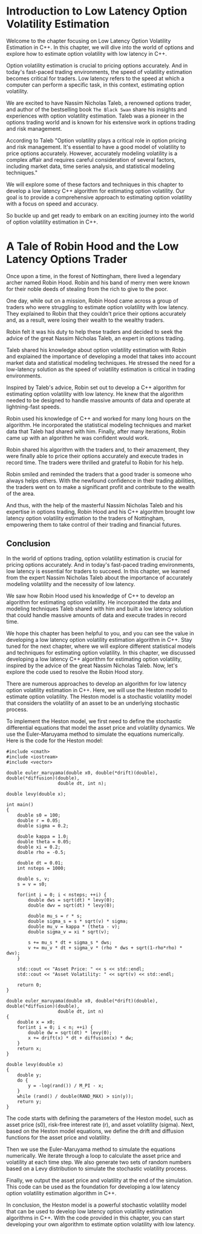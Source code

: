 # Introduction to Low Latency Option Volatility Estimation

Welcome to the chapter focusing on Low Latency Option Volatility Estimation in C++. In this chapter, we will dive into the world of options and explore how to estimate option volatility with low latency in C++.

Option volatility estimation is crucial to pricing options accurately. And in today's fast-paced trading environments, the speed of volatility estimation becomes critical for traders. Low latency refers to the speed at which a computer can perform a specific task, in this context, estimating option volatility.

We are excited to have Nassim Nicholas Taleb, a renowned options trader, and author of the bestselling book `The Black Swan` share his insights and experiences with option volatility estimation. Taleb was a pioneer in the options trading world and is known for his extensive work in options trading and risk management.

According to Taleb "Option volatility plays a critical role in option pricing and risk management. It's essential to have a good model of volatility to price options accurately. However, accurately modeling volatility is a complex affair and requires careful consideration of several factors, including market data, time series analysis, and statistical modeling techniques."

We will explore some of these factors and techniques in this chapter to develop a low latency C++ algorithm for estimating option volatility. Our goal is to provide a comprehensive approach to estimating option volatility with a focus on speed and accuracy.

So buckle up and get ready to embark on an exciting journey into the world of option volatility estimation in C++.
# A Tale of Robin Hood and the Low Latency Options Trader

Once upon a time, in the forest of Nottingham, there lived a legendary archer named Robin Hood. Robin and his band of merry men were known for their noble deeds of stealing from the rich to give to the poor.

One day, while out on a mission, Robin Hood came across a group of traders who were struggling to estimate option volatility with low latency. They explained to Robin that they couldn't price their options accurately and, as a result, were losing their wealth to the wealthy traders.

Robin felt it was his duty to help these traders and decided to seek the advice of the great Nassim Nicholas Taleb, an expert in options trading.

Taleb shared his knowledge about option volatility estimation with Robin and explained the importance of developing a model that takes into account market data and statistical modeling techniques. He stressed the need for a low-latency solution as the speed of volatility estimation is critical in trading environments.

Inspired by Taleb's advice, Robin set out to develop a C++ algorithm for estimating option volatility with low latency. He knew that the algorithm needed to be designed to handle massive amounts of data and operate at lightning-fast speeds.

Robin used his knowledge of C++ and worked for many long hours on the algorithm. He incorporated the statistical modeling techniques and market data that Taleb had shared with him. Finally, after many iterations, Robin came up with an algorithm he was confident would work.

Robin shared his algorithm with the traders and, to their amazement, they were finally able to price their options accurately and execute trades in record time. The traders were thrilled and grateful to Robin for his help.

Robin smiled and reminded the traders that a good trader is someone who always helps others. With the newfound confidence in their trading abilities, the traders went on to make a significant profit and contribute to the wealth of the area.

And thus, with the help of the masterful Nassim Nicholas Taleb and his expertise in options trading, Robin Hood and his C++ algorithm brought low latency option volatility estimation to the traders of Nottingham, empowering them to take control of their trading and financial futures.

## Conclusion

In the world of options trading, option volatility estimation is crucial for pricing options accurately. And in today's fast-paced trading environments, low latency is essential for traders to succeed. In this chapter, we learned from the expert Nassim Nicholas Taleb about the importance of accurately modeling volatility and the necessity of low latency.

We saw how Robin Hood used his knowledge of C++ to develop an algorithm for estimating option volatility. He incorporated the data and modeling techniques Taleb shared with him and built a low latency solution that could handle massive amounts of data and execute trades in record time.

We hope this chapter has been helpful to you, and you can see the value in developing a low latency option volatility estimation algorithm in C++. Stay tuned for the next chapter, where we will explore different statistical models and techniques for estimating option volatility.
In this chapter, we discussed developing a low latency C++ algorithm for estimating option volatility, inspired by the advice of the great Nassim Nicholas Taleb. Now, let's explore the code used to resolve the Robin Hood story.

There are numerous approaches to develop an algorithm for low latency option volatility estimation in C++. Here, we will use the Heston model to estimate option volatility. The Heston model is a stochastic volatility model that considers the volatility of an asset to be an underlying stochastic process.

To implement the Heston model, we first need to define the stochastic differential equations that model the asset price and volatility dynamics. We use the Euler-Maruyama method to simulate the equations numerically. Here is the code for the Heston model:

```
#include <cmath>
#include <iostream>
#include <vector>

double euler_maruyama(double x0, double(*drift)(double), double(*diffusion)(double),
                   double dt, int n);

double levy(double x);

int main()
{
    double s0 = 100;
    double r = 0.05;
    double sigma = 0.2;
    
    double kappa = 1.0;
    double theta = 0.05;
    double xi = 0.2;
    double rho = -0.5;
    
    double dt = 0.01;
    int nsteps = 1000;
    
    double s, v;
    s = v = s0;

    for(int i = 0; i < nsteps; ++i) {
        double dws = sqrt(dt) * levy(0);
        double dwv = sqrt(dt) * levy(0);
        
        double mu_s = r * s;
        double sigma_s = s * sqrt(v) * sigma;
        double mu_v = kappa * (theta - v);
        double sigma_v = xi * sqrt(v);

        s += mu_s * dt + sigma_s * dws;
        v += mu_v * dt + sigma_v * (rho * dws + sqrt(1-rho*rho) * dwv);
    }

    std::cout << "Asset Price: " << s << std::endl;
    std::cout << "Asset Volatility: " << sqrt(v) << std::endl;

    return 0;
}

double euler_maruyama(double x0, double(*drift)(double), double(*diffusion)(double),
                   double dt, int n)
{
    double x = x0;
    for(int i = 0; i < n; ++i) {
        double dw = sqrt(dt) * levy(0);
        x += drift(x) * dt + diffusion(x) * dw;
    }
    return x;
}

double levy(double x)
{
    double y;
    do {
        y = -log(rand()) / M_PI - x;
    }
    while (rand() / double(RAND_MAX) > sin(y));
    return y;
}
```

The code starts with defining the parameters of the Heston model, such as asset price (s0), risk-free interest rate (r), and asset volatility (sigma). Next, based on the Heston model equations, we define the drift and diffusion functions for the asset price and volatility.

Then we use the Euler-Maruyama method to simulate the equations numerically. We iterate through a loop to calculate the asset price and volatility at each time step. We also generate two sets of random numbers based on a Levy distribution to simulate the stochastic volatility process.

Finally, we output the asset price and volatility at the end of the simulation. This code can be used as the foundation for developing a low latency option volatility estimation algorithm in C++.

In conclusion, the Heston model is a powerful stochastic volatility model that can be used to develop low latency option volatility estimation algorithms in C++. With the code provided in this chapter, you can start developing your own algorithm to estimate option volatility with low latency.